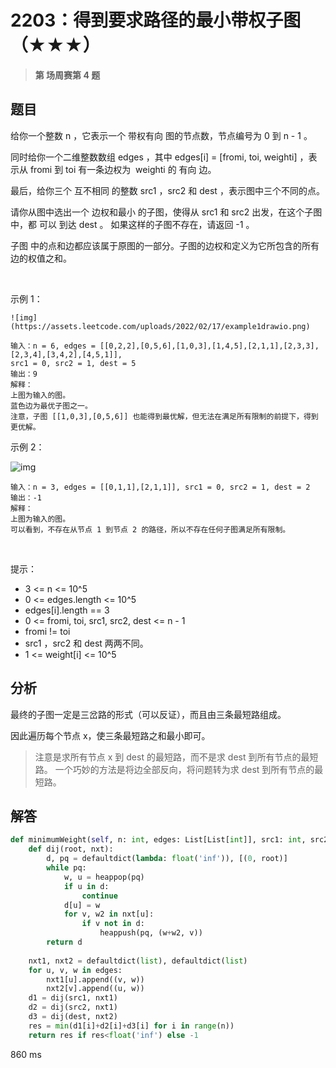 # 2203：得到要求路径的最小带权子图（★★★）


> **第  场周赛第 4 题**

## 题目

给你一个整数 n ，它表示一个 带权有向 图的节点数，节点编号为 0 到 n - 1 。

同时给你一个二维整数数组 edges ，其中 edges[i] = [fromi, toi, weighti] ，表示从 fromi 到 toi 有一条边权为
 weighti 的 有向 边。

最后，给你三个 互不相同 的整数 src1 ，src2 和 dest ，表示图中三个不同的点。

请你从图中选出一个 边权和最小 的子图，使得从 src1 和 src2 出发，在这个子图中，都 可以 到达 dest 。
如果这样的子图不存在，请返回 -1 。

子图 中的点和边都应该属于原图的一部分。子图的边权和定义为它所包含的所有边的权值之和。

 

示例 1：

    ![img](https://assets.leetcode.com/uploads/2022/02/17/example1drawio.png)
    
    输入：n = 6, edges = [[0,2,2],[0,5,6],[1,0,3],[1,4,5],[2,1,1],[2,3,3],[2,3,4],[3,4,2],[4,5,1]], 
    src1 = 0, src2 = 1, dest = 5
    输出：9
    解释：
    上图为输入的图。
    蓝色边为最优子图之一。
    注意，子图 [[1,0,3],[0,5,6]] 也能得到最优解，但无法在满足所有限制的前提下，得到更优解。
示例 2：

![img](https://assets.leetcode.com/uploads/2022/02/17/example2-1drawio.png)
    
    输入：n = 3, edges = [[0,1,1],[2,1,1]], src1 = 0, src2 = 1, dest = 2
    输出：-1
    解释：
    上图为输入的图。
    可以看到，不存在从节点 1 到节点 2 的路径，所以不存在任何子图满足所有限制。
 

提示：
- 3 <= n <= 10^5
- 0 <= edges.length <= 10^5
- edges[i].length == 3
- 0 <= fromi, toi, src1, src2, dest <= n - 1
- fromi != toi
- src1 ，src2 和 dest 两两不同。
- 1 <= weight[i] <= 10^5

 
## 分析

最终的子图一定是三岔路的形式（可以反证），而且由三条最短路组成。

因此遍历每个节点 x，使三条最短路之和最小即可。

> 注意是求所有节点 x 到 dest 的最短路，而不是求 dest 到所有节点的最短路。
>一个巧妙的方法是将边全部反向，将问题转为求 dest 到所有节点的最短路。


## 解答

```python
def minimumWeight(self, n: int, edges: List[List[int]], src1: int, src2: int, dest: int) -> int:
    def dij(root, nxt):
        d, pq = defaultdict(lambda: float('inf')), [(0, root)]
        while pq:
            w, u = heappop(pq)
            if u in d:
                continue
            d[u] = w
            for v, w2 in nxt[u]:
                if v not in d:
                    heappush(pq, (w+w2, v))
        return d
    
    nxt1, nxt2 = defaultdict(list), defaultdict(list)
    for u, v, w in edges:
        nxt1[u].append((v, w))
        nxt2[v].append((u, w))
    d1 = dij(src1, nxt1)
    d2 = dij(src2, nxt1)
    d3 = dij(dest, nxt2)
    res = min(d1[i]+d2[i]+d3[i] for i in range(n))
    return res if res<float('inf') else -1
```
860 ms
